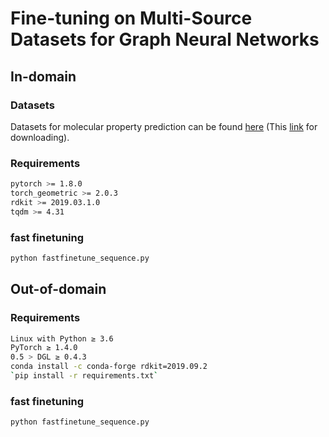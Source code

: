 
# Fine-tuning on Multi-Source Datasets for Graph Neural Networks


## In-domain

### Datasets

Datasets for molecular property prediction can be found [here](https://github.com/snap-stanford/pretrain-gnns#dataset-download) (This [link](http://snap.stanford.edu/gnn-pretrain/data/chem_dataset.zip) for downloading).

### Requirements
```bash
pytorch >= 1.8.0
torch_geometric >= 2.0.3
rdkit >= 2019.03.1.0
tqdm >= 4.31
```

### fast finetuning
```bash
python fastfinetune_sequence.py
```


## Out-of-domain

### Requirements
```bash
Linux with Python ≥ 3.6
PyTorch ≥ 1.4.0
0.5 > DGL ≥ 0.4.3
conda install -c conda-forge rdkit=2019.09.2
`pip install -r requirements.txt`
```

### fast finetuning
```bash
python fastfinetune_sequence.py
```





